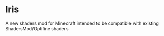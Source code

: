 # Iris
A new shaders mod for Minecraft intended to be compatible with existing ShadersMod/Optifine shaders
